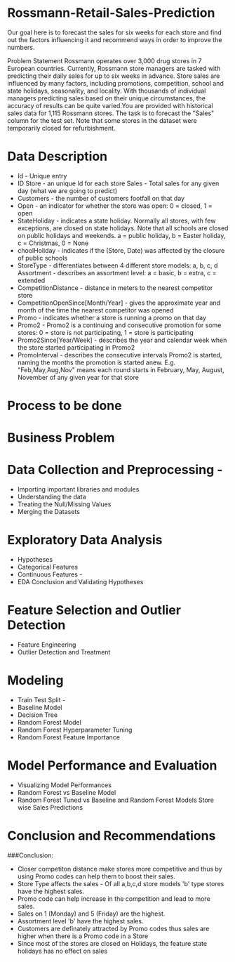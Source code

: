 # Rossmann-Retail-Sales-Prediction
Our goal here is to forecast the sales for six weeks for each store and find out the factors influencing it and recommend ways in order to improve the numbers.

Problem Statement
Rossmann operates over 3,000 drug stores in 7 European countries. Currently, Rossmann store managers are tasked with predicting their daily sales for up to six weeks in advance. Store sales are influenced by many factors, including promotions, competition, school and state holidays, seasonality, and locality. With thousands of individual managers predicting sales based on their unique circumstances, the accuracy of results can be quite varied.You are provided with historical sales data for 1,115 Rossmann stores. The task is to forecast the "Sales" column for the test set. Note that some stores in the dataset were temporarily closed for refurbishment.
# Data Description
* Id - Unique entry 
* ID Store - an unique Id for each store Sales - Total sales for any given day (what we are going to predict) 
* Customers - the number of customers footfall on that day
*  Open - an indicator for whether the store was open: 0 = closed, 1 = open 
*  StateHoliday - indicates a state holiday. Normally all stores, with few exceptions, are closed on state holidays. Note that all schools are closed on public holidays and weekends. a = public holiday, b = Easter holiday, c = Christmas, 0 = None
*  choolHoliday - indicates if the (Store, Date) was affected by the closure of public schools
*  StoreType - differentiates between 4 different store models: a, b, c, d Assortment - describes an assortment level: a = basic, b = extra, c = extended 
*  CompetitionDistance - distance in meters to the nearest competitor store 
*  CompetitionOpenSince[Month/Year] - gives the approximate year and month of the time the nearest competitor was opened
*   Promo - indicates whether a store is running a promo on that day 
*   Promo2 - Promo2 is a continuing and consecutive promotion for some stores: 0 = store is not participating, 1 = store is participating 
*   Promo2Since[Year/Week] - describes the year and calendar week when the store started participating in Promo2 
*   PromoInterval - describes the consecutive intervals Promo2 is started, naming the months the promotion is started anew. E.g. "Feb,May,Aug,Nov" means each round starts in February, May, August, November of any given year for that store
# Process to be done
# Business Problem
# Data Collection and Preprocessing -
* Importing important libraries and modules 
* Understanding the data 
* Treating the Null/Missing Values 
* Merging the Datasets
# Exploratory Data Analysis 
* Hypotheses 
* Categorical Features 
* Continuous Features -
* EDA Conclusion and Validating Hypotheses
# Feature Selection and Outlier Detection 
* Feature Engineering 
* Outlier Detection and Treatment
# Modeling 
* Train Test Split -
* Baseline Model 
* Decision Tree 
* Random Forest Model 
* Random Forest Hyperparameter Tuning 
* Random Forest Feature Importance
# Model Performance and Evaluation 
* Visualizing Model Performances 
* Random Forest vs Baseline Model 
* Random Forest Tuned vs Baseline and Random Forest Models
Store wise Sales Predictions
# Conclusion and Recommendations
###Conclusion:
* Closer competiton distance make stores more competitive and thus by using Promo codes can help them to boost their sales.
* Store Type affects the sales - Of all a,b,c,d store models 'b' type stores have the highest sales.
* Promo code can help increase in the competition and lead to more sales.
* Sales on 1 (Monday) and 5 (Friday) are the highest.
* Assortment level 'b' have the highest sales.
* Customers are definately attracted by Promo codes thus sales are higher when there is a Promo code in a Store
* Since most of the stores are closed on Holidays, the feature state holidays has no effect on sales
